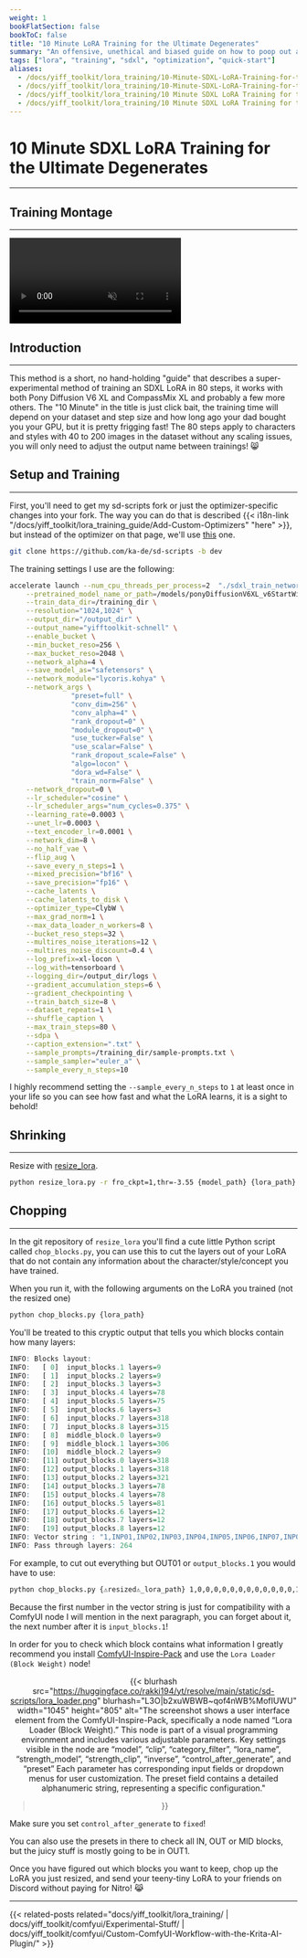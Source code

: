 ```yaml
---
weight: 1
bookFlatSection: false
bookToC: false
title: "10 Minute LoRA Training for the Ultimate Degenerates"
summary: "An offensive, unethical and biased guide on how to poop out awesome LoRAs with the bare minimal of effort and compute time."
tags: ["lora", "training", "sdxl", "optimization", "quick-start"]
aliases:
  - /docs/yiff_toolkit/lora_training/10-Minute-SDXL-LoRA-Training-for-the-Ultimate-Degenerates/
  - /docs/yiff_toolkit/lora_training/10-Minute-SDXL-LoRA-Training-for-the-Ultimate-Degenerates
  - /docs/yiff_toolkit/lora_training/10 Minute SDXL LoRA Training for the Ultimate Degenerates/
  - /docs/yiff_toolkit/lora_training/10 Minute SDXL LoRA Training for the Ultimate Degenerates
---
```


<!--markdownlint-disable MD025 MD033 MD034 -->

# 10 Minute SDXL LoRA Training for the Ultimate Degenerates

---

## Training Montage

---

<div class="video-container">
  <video autoplay loop muted playsinline>
    <source src="https://huggingface.co/rakki194/yt/resolve/main/static/sd-scripts/blaidd_training.mp4" type="video/mp4">
    Your browser does not support the video tag.
  </video>
</div>

## Introduction

---

This method is a short, no hand-holding "guide" that describes a super-experimental method of training an SDXL LoRA in 80 steps, it works with both Pony Diffusion V6 XL and CompassMix XL and probably a few more others. The "10 Minute" in the title is just click bait, the training time will depend on your dataset and step size and how long ago your dad bought you your GPU, but it is pretty frigging fast! The 80 steps apply to characters and styles with 40 to 200 images in the dataset without any scaling issues, you will only need to adjust the output name between trainings! 😸

## Setup and Training

---

First, you'll need to get my sd-scripts fork or just the optimizer-specific changes into your fork. The way you can do that is described {{< i18n-link "/docs/yiff_toolkit/lora_training_guide/Add-Custom-Optimizers" "here" >}}, but instead of the optimizer on that page, we'll use [this](https://raw.githubusercontent.com/ka-de/sd-scripts/lodew/library/optimizers/clybius.py) one.

```bash
git clone https://github.com/ka-de/sd-scripts -b dev
```

The training settings I use are the following:

```bash
accelerate launch --num_cpu_threads_per_process=2  "./sdxl_train_network.py" \
    --pretrained_model_name_or_path=/models/ponyDiffusionV6XL_v6StartWithThisOne.safetensors \
    --train_data_dir=/training_dir \
    --resolution="1024,1024" \
    --output_dir="/output_dir" \
    --output_name="yifftoolkit-schnell" \
    --enable_bucket \
    --min_bucket_reso=256 \
    --max_bucket_reso=2048 \
    --network_alpha=4 \
    --save_model_as="safetensors" \
    --network_module="lycoris.kohya" \
    --network_args \
               "preset=full" \
               "conv_dim=256" \
               "conv_alpha=4" \
               "rank_dropout=0" \
               "module_dropout=0" \
               "use_tucker=False" \
               "use_scalar=False" \
               "rank_dropout_scale=False" \
               "algo=locon" \
               "dora_wd=False" \
               "train_norm=False" \
    --network_dropout=0 \
    --lr_scheduler="cosine" \
    --lr_scheduler_args="num_cycles=0.375" \
    --learning_rate=0.0003 \
    --unet_lr=0.0003 \
    --text_encoder_lr=0.0001 \
    --network_dim=8 \
    --no_half_vae \
    --flip_aug \
    --save_every_n_steps=1 \
    --mixed_precision="bf16" \
    --save_precision="fp16" \
    --cache_latents \
    --cache_latents_to_disk \
    --optimizer_type=ClybW \
    --max_grad_norm=1 \
    --max_data_loader_n_workers=8 \
    --bucket_reso_steps=32 \
    --multires_noise_iterations=12 \
    --multires_noise_discount=0.4 \
    --log_prefix=xl-locon \
    --log_with=tensorboard \
    --logging_dir=/output_dir/logs \
    --gradient_accumulation_steps=6 \
    --gradient_checkpointing \
    --train_batch_size=8 \
    --dataset_repeats=1 \
    --shuffle_caption \
    --max_train_steps=80 \
    --sdpa \
    --caption_extension=".txt" \
    --sample_prompts=/training_dir/sample-prompts.txt \
    --sample_sampler="euler_a" \
    --sample_every_n_steps=10
```

I highly recommend setting the `--sample_every_n_steps` to `1` at least once in your life so you can see how fast and what the LoRA learns, it is a sight to behold!

## Shrinking

---

Resize with [resize_lora](https://github.com/elias-gaeros/resize_lora).

```bash
python resize_lora.py -r fro_ckpt=1,thr=-3.55 {model_path} {lora_path}
```

## Chopping

---

In the git repository of `resize_lora` you'll find a cute little Python script called `chop_blocks.py`, you can use this to cut the layers out of your LoRA that do not contain any information about the character/style/concept you have trained.

When you run it, with the following arguments on the LoRA you trained (not the resized one)

```bash
python chop_blocks.py {lora_path} 
```

You'll be treated to this cryptic output that tells you which blocks contain how many layers:

```r
INFO: Blocks layout:
INFO:   [ 0]  input_blocks.1 layers=9
INFO:   [ 1]  input_blocks.2 layers=9
INFO:   [ 2]  input_blocks.3 layers=3
INFO:   [ 3]  input_blocks.4 layers=78
INFO:   [ 4]  input_blocks.5 layers=75
INFO:   [ 5]  input_blocks.6 layers=3
INFO:   [ 6]  input_blocks.7 layers=318
INFO:   [ 7]  input_blocks.8 layers=315
INFO:   [ 8]  middle_block.0 layers=9
INFO:   [ 9]  middle_block.1 layers=306
INFO:   [10]  middle_block.2 layers=9
INFO:   [11] output_blocks.0 layers=318
INFO:   [12] output_blocks.1 layers=318
INFO:   [13] output_blocks.2 layers=321
INFO:   [14] output_blocks.3 layers=78
INFO:   [15] output_blocks.4 layers=78
INFO:   [16] output_blocks.5 layers=81
INFO:   [17] output_blocks.6 layers=12
INFO:   [18] output_blocks.7 layers=12
INFO:   [19] output_blocks.8 layers=12
INFO: Vector string : "1,INP01,INP02,INP03,INP04,INP05,INP06,INP07,INP08,MID00,MID01,MID02,OUT00,OUT01,OUT02,OUT03,OUT04,OUT05,OUT06,OUT07,OUT08"
INFO: Pass through layers: 264
```

For example, to cut out everything but OUT01 or `output_blocks.1` you would have to use:

```bash
python chop_blocks.py {⚠️resized⚠️_lora_path} 1,0,0,0,0,0,0,0,0,0,0,0,0,1,0,0,0,0,0,0,0
```

Because the first number in the vector string is just for compatibility with a ComfyUI node I will mention in the next paragraph, you can forget about it, the next number after it is `input_blocks.1`!

In order for you to check which block contains what information I greatly recommend you install [ComfyUI-Inspire-Pack](https://github.com/ltdrdata/ComfyUI-Inspire-Pack) and use the `Lora Loader (Block Weight)` node!

<div style="text-align: center;">

{{< blurhash
    src="https://huggingface.co/rakki194/yt/resolve/main/static/sd-scripts/lora_loader.png"
    blurhash="L3O|b2xuWBWB~qof4nWB%MofIUWU"
    width="1045"
    height="805"
    alt="The screenshot shows a user interface element from the ComfyUI-Inspire-Pack, specifically a node named “Lora Loader (Block Weight).” This node is part of a visual programming environment and includes various adjustable parameters. Key settings visible in the node are “model”, “clip”, “category_filter”, “lora_name”, “strength_model”, “strength_clip”, “inverse”, “control_after_generate”, and “preset” Each parameter has corresponding input fields or dropdown menus for user customization. The preset field contains a detailed alphanumeric string, representing a specific configuration."
>}}

</div>

Make sure you set `control_after_generate` to `fixed`!

You can also use the presets in there to check all IN, OUT or MID blocks, but the juicy stuff is mostly going to be in OUT1. <!-- ⚠️ TODO: I really need to train more LoRAs -->

Once you have figured out which blocks you want to keep, chop up the LoRA you just resized, and send your teeny-tiny LoRA to your friends on Discord without paying for Nitro! 😹

---

<!--
HUGO_SEARCH_EXCLUDE_START
-->
{{< related-posts related="docs/yiff_toolkit/lora_training/ | docs/yiff_toolkit/comfyui/Experimental-Stuff/ | docs/yiff_toolkit/comfyui/Custom-ComfyUI-Workflow-with-the-Krita-AI-Plugin/" >}}
<!--
HUGO_SEARCH_EXCLUDE_END
-->
